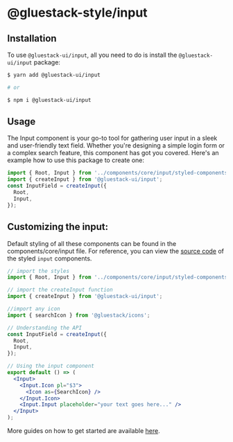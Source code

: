 # @gluestack-style/input

## Installation

To use `@gluestack-ui/input`, all you need to do is install the
`@gluestack-ui/input` package:

```sh
$ yarn add @gluestack-ui/input

# or

$ npm i @gluestack-ui/input
```

## Usage

The Input component is your go-to tool for gathering user input in a sleek and user-friendly text field. Whether you're designing a simple login form or a complex search feature, this component has got you covered. Here's an example how to use this package to create one:

```jsx
import { Root, Input } from '../components/core/input/styled-components';
import { createInput } from '@gluestack-ui/input';
const InputField = createInput({
  Root,
  Input,
});
```

## Customizing the input:

Default styling of all these components can be found in the components/core/input file. For reference, you can view the [source code](https://github.com/gluestack/gluestack-ui/blob/development/example/storybook/src/ui-components/Input/index.tsx) of the styled `input` components.

```jsx
// import the styles
import { Root, Input } from '../components/core/input/styled-components';

// import the createInput function
import { createInput } from '@gluestack-ui/input';

//import any icon
import { searchIcon } from '@gluestack/icons';

// Understanding the API
const InputField = createInput({
  Root,
  Input,
});

// Using the input component
export default () => (
  <Input>
    <Input.Icon pl="$3">
      <Icon as={SearchIcon} />
    </Input.Icon>
    <Input.Input placeholder="your text goes here..." />
  </Input>
);
```

More guides on how to get started are available
[here](https://ui.gluestack.io/docs/components/forms/input).
